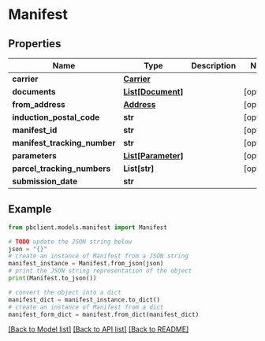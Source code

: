 # Manifest


## Properties

Name | Type | Description | Notes
------------ | ------------- | ------------- | -------------
**carrier** | [**Carrier**](Carrier.md) |  | 
**documents** | [**List[Document]**](Document.md) |  | [optional] 
**from_address** | [**Address**](Address.md) |  | [optional] 
**induction_postal_code** | **str** |  | [optional] 
**manifest_id** | **str** |  | [optional] 
**manifest_tracking_number** | **str** |  | [optional] 
**parameters** | [**List[Parameter]**](Parameter.md) |  | [optional] 
**parcel_tracking_numbers** | **List[str]** |  | [optional] 
**submission_date** | **str** |  | 

## Example

```python
from pbclient.models.manifest import Manifest

# TODO update the JSON string below
json = "{}"
# create an instance of Manifest from a JSON string
manifest_instance = Manifest.from_json(json)
# print the JSON string representation of the object
print(Manifest.to_json())

# convert the object into a dict
manifest_dict = manifest_instance.to_dict()
# create an instance of Manifest from a dict
manifest_form_dict = manifest.from_dict(manifest_dict)
```
[[Back to Model list]](../README.md#documentation-for-models) [[Back to API list]](../README.md#documentation-for-api-endpoints) [[Back to README]](../README.md)


